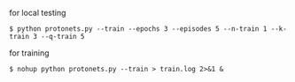 for local testing

```
$ python protonets.py --train --epochs 3 --episodes 5 --n-train 1 --k-train 3 --q-train 5
```

for training

```
$ nohup python protonets.py --train > train.log 2>&1 &
```